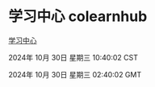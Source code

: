 # 学习中心 colearnhub
[学习中心](http://219.139.197.74:56308/colearnhub/)

2024年 10月 30日 星期三 10:40:02 CST

2024年 10月 30日 星期三 02:40:02 GMT
